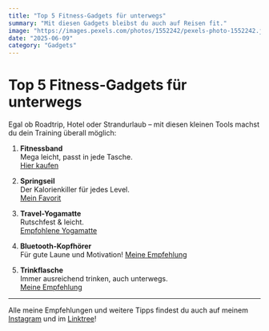 ```yaml
---
title: "Top 5 Fitness-Gadgets für unterwegs"
summary: "Mit diesen Gadgets bleibst du auch auf Reisen fit."
image: "https://images.pexels.com/photos/1552242/pexels-photo-1552242.jpeg?auto=compress&h=400"
date: "2025-06-09"
category: "Gadgets"
---
```


# Top 5 Fitness-Gadgets für unterwegs

Egal ob Roadtrip, Hotel oder Strandurlaub – mit diesen kleinen Tools machst du dein Training überall möglich:

1. **Fitnessband**  
   Mega leicht, passt in jede Tasche.  
   [Hier kaufen](https://linktr.ee/fitandtravel.ai)

2. **Springseil**  
   Der Kalorienkiller für jedes Level.  
   [Mein Favorit](https://linktr.ee/fitandtravel.ai)

3. **Travel-Yogamatte**  
   Rutschfest & leicht.  
   [Empfohlene Yogamatte](https://linktr.ee/fitandtravel.ai)

4. **Bluetooth-Kopfhörer**  
   Für gute Laune und Motivation!
   [Meine Empfehlung](https://linktr.ee/fitandtravel.ai)

5. **Trinkflasche**  
   Immer ausreichend trinken, auch unterwegs.  
   [Meine Empfehlung](https://linktr.ee/fitandtravel.ai)

---

Alle meine Empfehlungen und weitere Tipps findest du auch auf meinem [Instagram](https://www.instagram.com/fitandtravelblog/) und im [Linktree](https://linktr.ee/fitandtravel.ai)!
